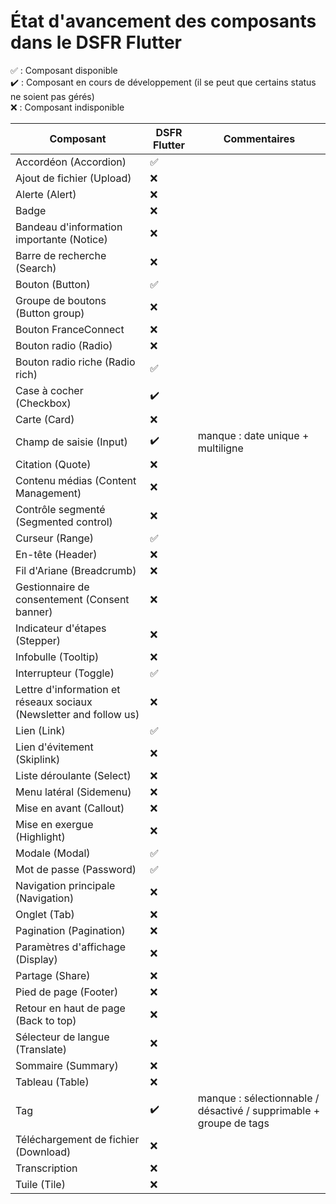 # État d'avancement des composants dans le DSFR Flutter

✅ : Composant disponible  
✔️ : Composant en cours de développement (il se peut que certains status ne soient pas gérés)  
❌ : Composant indisponible  


| Composant                                                          | DSFR Flutter | Commentaires                                                       |
|--------------------------------------------------------------------|--------------|--------------------------------------------------------------------|
| Accordéon (Accordion)                                              | ✅            |                                                                    |
| Ajout de fichier (Upload)                                          | ❌            |                                                                    |
| Alerte (Alert)                                                     | ❌            |                                                                    |
| Badge                                                              | ❌            |                                                                    |
| Bandeau d'information importante (Notice)                          | ❌            |                                                                    |
| Barre de recherche (Search)                                        | ❌            |                                                                    |
| Bouton (Button)                                                    | ✅            |                                                                    |
| Groupe de boutons (Button group)                                   | ❌            |                                                                    |
| Bouton FranceConnect                                               | ❌            |                                                                    |
| Bouton radio (Radio)                                               | ❌            |                                                                    |
| Bouton radio riche (Radio rich)                                    | ✅            |                                                                    |
| Case à cocher (Checkbox)                                           | ✔️           |                                                                    |
| Carte (Card)                                                       | ❌            |                                                                    |
| Champ de saisie (Input)                                            | ✔️           | manque : date unique + multiligne                                  |
| Citation (Quote)                                                   | ❌            |                                                                    |
| Contenu médias (Content Management)                                | ❌            |                                                                    |
| Contrôle segmenté (Segmented control)                              | ❌            |                                                                    |
| Curseur (Range)                                                    | ✅            |                                                                    |
| En-tête (Header)                                                   | ❌            |                                                                    |
| Fil d'Ariane (Breadcrumb)                                          | ❌            |                                                                    |
| Gestionnaire de consentement (Consent banner)                      | ❌            |                                                                    |
| Indicateur d'étapes (Stepper)                                      | ❌            |                                                                    |
| Infobulle (Tooltip)                                                | ❌            |                                                                    |
| Interrupteur (Toggle)                                              | ✅️           |                                                                    |
| Lettre d'information et réseaux sociaux (Newsletter and follow us) | ❌            |                                                                    |
| Lien (Link)                                                        | ✅            |                                                                    |
| Lien d'évitement (Skiplink)                                        | ❌            |                                                                    |
| Liste déroulante (Select)                                          | ❌            |                                                                    |
| Menu latéral (Sidemenu)                                            | ❌            |                                                                    |
| Mise en avant (Callout)                                            | ❌            |                                                                    |
| Mise en exergue (Highlight)                                        | ❌            |                                                                    |
| Modale (Modal)                                                     | ✅            |                                                                    |
| Mot de passe (Password)                                            | ✅            |                                                                    |
| Navigation principale (Navigation)                                 | ❌            |                                                                    |
| Onglet (Tab)                                                       | ❌            |                                                                    |
| Pagination (Pagination)                                            | ❌            |                                                                    |
| Paramètres d'affichage (Display)                                   | ❌            |                                                                    |
| Partage (Share)                                                    | ❌            |                                                                    |
| Pied de page (Footer)                                              | ❌            |                                                                    |
| Retour en haut de page (Back to top)                               | ❌            |                                                                    |
| Sélecteur de langue (Translate)                                    | ❌            |                                                                    |
| Sommaire (Summary)                                                 | ❌            |                                                                    |
| Tableau (Table)                                                    | ❌            |                                                                    |
| Tag                                                                | ✔️           | manque : sélectionnable / désactivé / supprimable + groupe de tags |
| Téléchargement de fichier (Download)                               | ❌            |                                                                    |
| Transcription                                                      | ❌            |                                                                    |
| Tuile (Tile)                                                       | ❌            |                                                                    |
